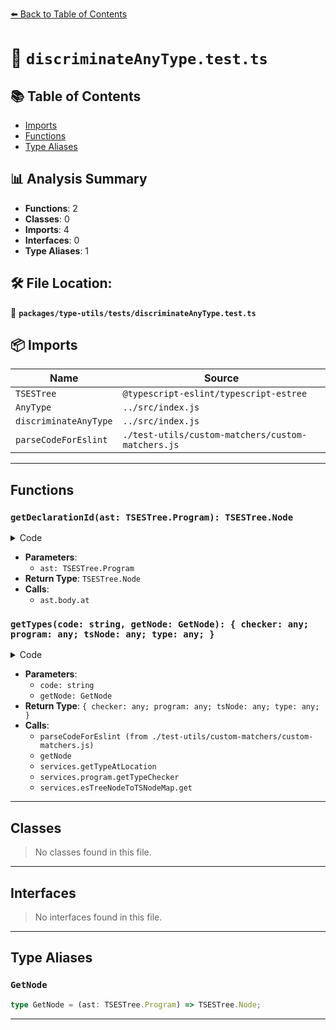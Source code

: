 [⬅️ Back to Table of Contents](../../../index.md)

# 📄 `discriminateAnyType.test.ts`

## 📚 Table of Contents

- [Imports](#imports)
- [Functions](#functions)
- [Type Aliases](#type-aliases)

## 📊 Analysis Summary

- **Functions**: 2
- **Classes**: 0
- **Imports**: 4
- **Interfaces**: 0
- **Type Aliases**: 1

## 🛠️ File Location:
📂 **`packages/type-utils/tests/discriminateAnyType.test.ts`**

## 📦 Imports

| Name | Source |
|------|--------|
| `TSESTree` | `@typescript-eslint/typescript-estree` |
| `AnyType` | `../src/index.js` |
| `discriminateAnyType` | `../src/index.js` |
| `parseCodeForEslint` | `./test-utils/custom-matchers/custom-matchers.js` |


---

## Functions

### `getDeclarationId(ast: TSESTree.Program): TSESTree.Node`

<details><summary>Code</summary>

```ts
function getDeclarationId(ast: TSESTree.Program): TSESTree.Node {
    const declaration = ast.body.at(-1) as TSESTree.VariableDeclaration;
    const { id } = declaration.declarations[0];
    return id;
  }
```
</details>

- **Parameters**:
  - `ast: TSESTree.Program`
- **Return Type**: `TSESTree.Node`
- **Calls**:
  - `ast.body.at`
### `getTypes(code: string, getNode: GetNode): { checker: any; program: any; tsNode: any; type: any; }`

<details><summary>Code</summary>

```ts
function getTypes(code: string, getNode: GetNode) {
    const { ast, services } = parseCodeForEslint(code);
    const node = getNode(ast);
    const type = services.getTypeAtLocation(getNode(ast));
    return {
      checker: services.program.getTypeChecker(),
      program: services.program,
      tsNode: services.esTreeNodeToTSNodeMap.get(node),
      type,
    };
  }
```
</details>

- **Parameters**:
  - `code: string`
  - `getNode: GetNode`
- **Return Type**: `{ checker: any; program: any; tsNode: any; type: any; }`
- **Calls**:
  - `parseCodeForEslint (from ./test-utils/custom-matchers/custom-matchers.js)`
  - `getNode`
  - `services.getTypeAtLocation`
  - `services.program.getTypeChecker`
  - `services.esTreeNodeToTSNodeMap.get`

---

## Classes

> No classes found in this file.


---

## Interfaces

> No interfaces found in this file.


---

## Type Aliases

### `GetNode`

```ts
type GetNode = (ast: TSESTree.Program) => TSESTree.Node;
```


---